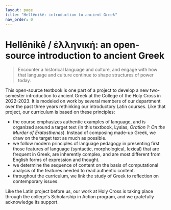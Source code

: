 ```yaml
---
layout: page
title: "Hellênikê: introduction to ancient Greek"
nav_order: 0
---
```



# Hellênikê / ἑλληνική: an open-source introduction to ancient Greek

> Encounter a historical language and culture, and engage with how that language and culture continue to shape structures of power today.


This open-source textbook is one part of a project to develop a new two-semester introduction to ancient Greek at the College of the Holy Cross in 2022-2023.  It is modeled on work by several members of our department over the past three years rethinking our introductory Latin courses.  Like that project, our curriculum is based on these principles:

- the course emphasizes authentic examples of language, and is organized around a target text (in this textbook, Lysias, *Oration 1: On the Murder of Eratosthenes*).  Instead of composing made-up Greek, we draw on the target text as much as possible.
- we follow modern principles of language pedagogy in presenting first those features of language (syntactic, morphological, lexical) that are frequent in Greek, are inherently complex, and are most different from English forms of expression and thought.
- we determine the sequence of content on the basis of computational analysis of the features needed to read authentic content. 
- throughout the curriculum, we link the study of Greek to reflection on contemporary issues.   

Like the Latin project before us, our work at Holy Cross is taking place through the college's Scholarship in Action program, and we gratefully acknowledge its support.



